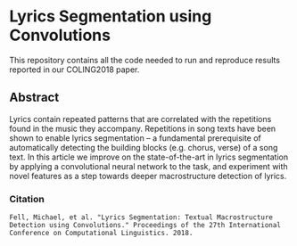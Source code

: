 # Lyrics Segmentation using Convolutions

This repository contains all the code needed to run and reproduce results reported in our COLING2018 paper.

## Abstract

Lyrics contain repeated patterns that are correlated with the repetitions
 found in the music they accompany. Repetitions in song texts
 have been shown to enable lyrics segmentation
 – a fundamental prerequisite of automatically detecting the building blocks (e.g. chorus, verse) of a song text.
 In this article we improve on the state-of-the-art in lyrics segmentation by applying a convolutional neural 
 network to the task, and experiment with novel features as a step towards deeper macrostructure detection of lyrics.

### Citation
```Fell, Michael, et al. "Lyrics Segmentation: Textual Macrostructure Detection using Convolutions." Proceedings of the 27th International Conference on Computational Linguistics. 2018.```
